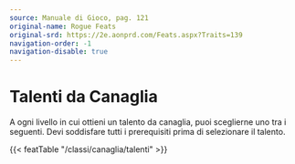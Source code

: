 ```yaml
---
source: Manuale di Gioco, pag. 121
original-name: Rogue Feats
original-srd: https://2e.aonprd.com/Feats.aspx?Traits=139
navigation-order: -1
navigation-disable: true
---
```


# Talenti da Canaglia

A ogni livello in cui ottieni un talento da canaglia, puoi sceglierne uno tra i
seguenti. Devi soddisfare tutti i prerequisiti prima di selezionare il talento.

{{< featTable "/classi/canaglia/talenti" >}}
